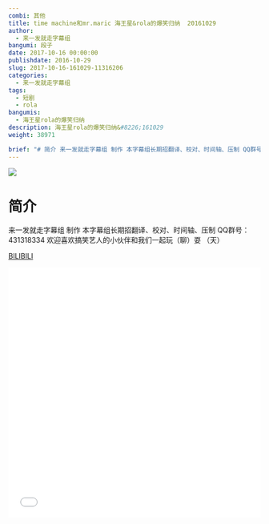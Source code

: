```yaml
---
combi: 其他
title: time machine和mr.maric 海王星&rola的爆笑归纳  20161029
author: 
  - 来一发就走字幕组
bangumi: 段子
date: 2017-10-16 00:00:00
publishdate: 2016-10-29
slug: 2017-10-16-161029-11316206
categories: 
  - 来一发就走字幕组
tags: 
  - 短剧
  - rola
bangumis: 
  - 海王星rola的爆笑归纳
description: 海王星rola的爆笑归纳&#8226;161029
weight: 38971

brief: "# 简介 来一发就走字幕组 制作 本字幕组长期招翻译、校对、时间轴、压制 QQ群号：431318334 欢迎喜欢搞笑艺人的小伙伴和我们一起玩（聊）耍 （天）"
---
```


![](https://i.imgur.com/SRoQny2.jpg)

# 简介  
来一发就走字幕组 制作
本字幕组长期招翻译、校对、时间轴、压制   QQ群号：431318334 欢迎喜欢搞笑艺人的小伙伴和我们一起玩（聊）耍 （天）

  [BILIBILI](https://www.bilibili.com/video/av11316206/)


<div class="vcontainer">  <iframe class='video' src="//www.bilibili.com/blackboard/player.html?aid=11316206" width="100%" height="500" frameborder="0" allowfullscreen="allowfullscreen"></iframe></div>
